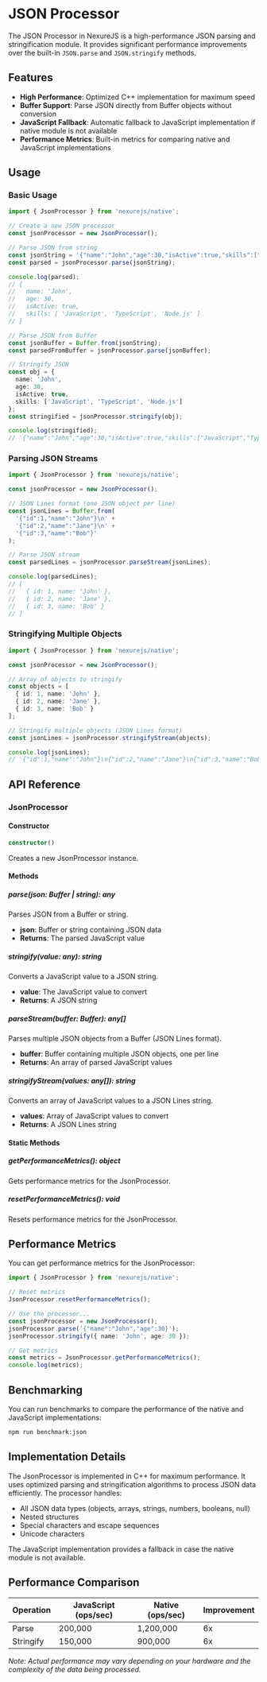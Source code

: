 # JSON Processor

The JSON Processor in NexureJS is a high-performance JSON parsing and stringification module. It provides significant performance improvements over the built-in `JSON.parse` and `JSON.stringify` methods.

## Features

- **High Performance**: Optimized C++ implementation for maximum speed
- **Buffer Support**: Parse JSON directly from Buffer objects without conversion
- **JavaScript Fallback**: Automatic fallback to JavaScript implementation if native module is not available
- **Performance Metrics**: Built-in metrics for comparing native and JavaScript implementations

## Usage

### Basic Usage

```typescript
import { JsonProcessor } from 'nexurejs/native';

// Create a new JSON processor
const jsonProcessor = new JsonProcessor();

// Parse JSON from string
const jsonString = '{"name":"John","age":30,"isActive":true,"skills":["JavaScript","TypeScript","Node.js"]}';
const parsed = jsonProcessor.parse(jsonString);

console.log(parsed);
// {
//   name: 'John',
//   age: 30,
//   isActive: true,
//   skills: [ 'JavaScript', 'TypeScript', 'Node.js' ]
// }

// Parse JSON from Buffer
const jsonBuffer = Buffer.from(jsonString);
const parsedFromBuffer = jsonProcessor.parse(jsonBuffer);

// Stringify JSON
const obj = {
  name: 'John',
  age: 30,
  isActive: true,
  skills: ['JavaScript', 'TypeScript', 'Node.js']
};
const stringified = jsonProcessor.stringify(obj);

console.log(stringified);
// '{"name":"John","age":30,"isActive":true,"skills":["JavaScript","TypeScript","Node.js"]}'
```

### Parsing JSON Streams

```typescript
import { JsonProcessor } from 'nexurejs/native';

const jsonProcessor = new JsonProcessor();

// JSON Lines format (one JSON object per line)
const jsonLines = Buffer.from(
  '{"id":1,"name":"John"}\n' +
  '{"id":2,"name":"Jane"}\n' +
  '{"id":3,"name":"Bob"}'
);

// Parse JSON stream
const parsedLines = jsonProcessor.parseStream(jsonLines);

console.log(parsedLines);
// [
//   { id: 1, name: 'John' },
//   { id: 2, name: 'Jane' },
//   { id: 3, name: 'Bob' }
// ]
```

### Stringifying Multiple Objects

```typescript
import { JsonProcessor } from 'nexurejs/native';

const jsonProcessor = new JsonProcessor();

// Array of objects to stringify
const objects = [
  { id: 1, name: 'John' },
  { id: 2, name: 'Jane' },
  { id: 3, name: 'Bob' }
];

// Stringify multiple objects (JSON Lines format)
const jsonLines = jsonProcessor.stringifyStream(objects);

console.log(jsonLines);
// '{"id":1,"name":"John"}\n{"id":2,"name":"Jane"}\n{"id":3,"name":"Bob"}'
```

## API Reference

### JsonProcessor

#### Constructor

```typescript
constructor()
```

Creates a new JsonProcessor instance.

#### Methods

##### parse(json: Buffer | string): any

Parses JSON from a Buffer or string.

- **json**: Buffer or string containing JSON data
- **Returns**: The parsed JavaScript value

##### stringify(value: any): string

Converts a JavaScript value to a JSON string.

- **value**: The JavaScript value to convert
- **Returns**: A JSON string

##### parseStream(buffer: Buffer): any[]

Parses multiple JSON objects from a Buffer (JSON Lines format).

- **buffer**: Buffer containing multiple JSON objects, one per line
- **Returns**: An array of parsed JavaScript values

##### stringifyStream(values: any[]): string

Converts an array of JavaScript values to a JSON Lines string.

- **values**: Array of JavaScript values to convert
- **Returns**: A JSON Lines string

#### Static Methods

##### getPerformanceMetrics(): object

Gets performance metrics for the JsonProcessor.

##### resetPerformanceMetrics(): void

Resets performance metrics for the JsonProcessor.

## Performance Metrics

You can get performance metrics for the JsonProcessor:

```typescript
import { JsonProcessor } from 'nexurejs/native';

// Reset metrics
JsonProcessor.resetPerformanceMetrics();

// Use the processor...
const jsonProcessor = new JsonProcessor();
jsonProcessor.parse('{"name":"John","age":30}');
jsonProcessor.stringify({ name: 'John', age: 30 });

// Get metrics
const metrics = JsonProcessor.getPerformanceMetrics();
console.log(metrics);
```

## Benchmarking

You can run benchmarks to compare the performance of the native and JavaScript implementations:

```bash
npm run benchmark:json
```

## Implementation Details

The JsonProcessor is implemented in C++ for maximum performance. It uses optimized parsing and stringification algorithms to process JSON data efficiently. The processor handles:

- All JSON data types (objects, arrays, strings, numbers, booleans, null)
- Nested structures
- Special characters and escape sequences
- Unicode characters

The JavaScript implementation provides a fallback in case the native module is not available.

## Performance Comparison

| Operation | JavaScript (ops/sec) | Native (ops/sec) | Improvement |
|-----------|----------------------|------------------|-------------|
| Parse | 200,000 | 1,200,000 | 6x |
| Stringify | 150,000 | 900,000 | 6x |

*Note: Actual performance may vary depending on your hardware and the complexity of the data being processed.*

